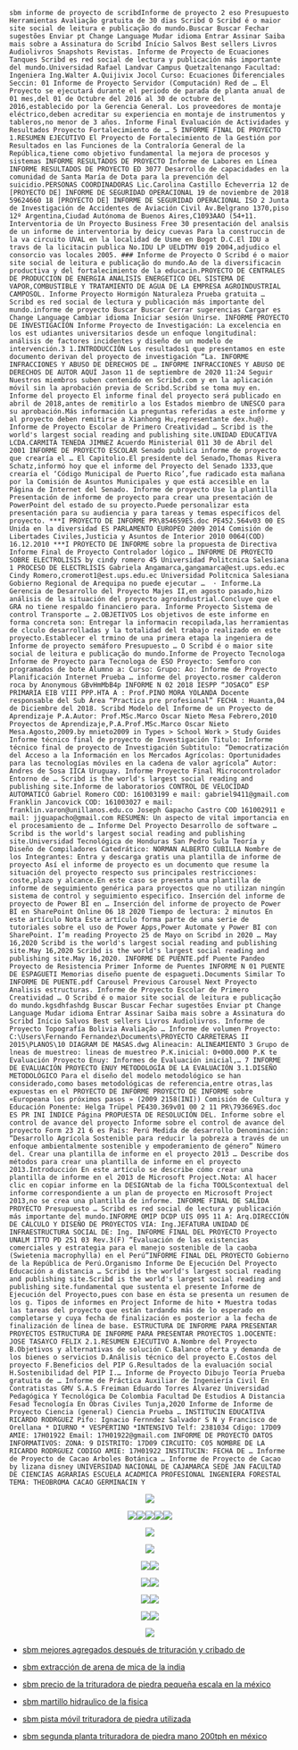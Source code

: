 
```
sbm informe de proyecto de scribdInforme de proyecto 2 eso Presupuesto Herramientas Avaliação gratuita de 30 dias Scribd O Scribd é o maior site social de leitura e publicação do mundo.Buscar Buscar Fechar sugestões Enviar pt Change Language Mudar idioma Entrar Assinar Saiba mais sobre a Assinatura do Scribd Início Salvos Best sellers Livros Audiolivros Snapshots Revistas. Informe de Proyecto de Ecuaciones Tanques Scribd es red social de lectura y publicación más importante del mundo.Universidad Rafael Landvar Campus Quetzaltenango Facultad: Ingeniera Ing.Walter A.Quijivix Jocol Curso: Ecuaciones Diferenciales Seccin: 01 Informe de Proyecto Servidor (Computación) Red de … El Proyecto se ejecutará durante el periodo de parada de planta anual de 01 mes,del 01 de Octubre del 2016 al 30 de octubre del 2016,establecido por la Gerencia General. Los proveedores de montaje eléctrico,deben acreditar su experiencia en montaje de instrumentos y tableros,no menor de 3 años. Informe Final Evaluación de Actividades y Resultados Proyecto Fortalecimiento de … 5 INFORME FINAL DE PROYECTO 1.RESUMEN EJECUTIVO El Proyecto de Fortalecimiento de la Gestión por Resultados en las Funciones de la Contraloría General de la República,tiene como objetivo fundamental la mejora de procesos y sistemas INFORME RESULTADOS DE PROYECTO Informe de Labores en Línea INFORME RESULTADOS DE PROYECTO ED 3077 Desarrollo de capacidades en la comunidad de Santa María de Dota para la prevención del suicidio.PERSONAS COORDINADORAS Lic.Carolina Castillo Echeverria 12 de [PROYECTO DE] INFORME DE SEGURIDAD OPERACIONAL 19 de noviembre de 2018 59624660 18 [PROYECTO DE] INFORME DE SEGURIDAD OPERACIONAL ISO 2 Junta de Investigación de Accidentes de Aviación Civil Av.Belgrano 1370,piso 12º Argentina,Ciudad Autónoma de Buenos Aires,C1093AAO (54+11. Interventoria de Un Proyecto Business Free 30 presentación del analsis de un informe de interventoria by deicy cuevas Para la construccin de la va circuito UVAL en la localidad de Usme en Bogot D.C.El IDU a travs de la licitacin publica No.IDU LP UELDTMV 019 2004,adjudico el consorcio vas locales 2005. ### Informe de Proyecto O Scribd é o maior site social de leitura e publicação do mundo.Ao de la diversificacin productiva y del fortalecimiento de la educacin.PROYECTO DE CENTRALES DE PRODUCCION DE ENERGIA ANALISIS ENERGETICO DEL SISTEMA DE VAPOR,COMBUSTIBLE Y TRATAMIENTO DE AGUA DE LA EMPRESA AGROINDUSTRIAL CAMPOSOL. Informe Proyecto Hormigón Naturaleza Prueba gratuita … Scribd es red social de lectura y publicación más importante del mundo.informe de proyecto Buscar Buscar Cerrar sugerencias Cargar es Change Language Cambiar idioma Iniciar sesión Unirse. INFORME PROYECTO DE INVESTIGACIÓN Informe Proyecto de Investigación: La excelencia en los est udiantes universitarios desde un enfoque longitudinal: análisis de factores incidentes y diseño de un modelo de intervención.3 1.INTRODUCCIÓN Los resultados1 que presentamos en este documento derivan del proyecto de investigación “La. INFORME INFRACCIONES Y ABUSO DE DERECHOS DE … INFORME INFRACCIONES Y ABUSO DE DERECHOS DE AUTOR AQUÍ Jason 11 de septiembre de 2020 11:24 Seguir Nuestros miembros suben contenido en Scribd.com y en la aplicación móvil sin la aprobación previa de Scribd.Scribd se toma muy en. Informe del proyecto El informe final del proyecto será publicado en abril de 2018,antes de remitirlo a los Estados miembro de UNESCO para su aprobación.Más información La preguntas referidas a este informe y al proyecto deben remitirse a Xianhong Hu,representante dex.hu@). Informe de Proyecto Escolar de Primero Creatividad … Scribd is the world's largest social reading and publishing site.UNIDAD EDUCATIVA LCDA.CARMITA TENEDA JIMNEZ Acuerdo Ministerial 011 30 de Abril del 2001 INFORME DE PROYECTO ESCOLAR Senado publica informe de proyecto que crearía el … El Capitolio.El presidente del Senado,Thomas Rivera Schatz,informó hoy que el informe del Proyecto del Senado 1333,que crearía el ‘Código Municipal de Puerto Rico’,fue radicado esta mañana por la Comisión de Asuntos Municipales y que está accesible en la Página de Internet del Senado. Informe de proyecto Use la plantilla Presentación de informe de proyecto para crear una presentación de PowerPoint del estado de su proyecto.Puede personalizar esta presentación para su audiencia y para tareas y temas específicos del proyecto. ***I PROYECTO DE INFORME PR\854659ES.doc PE452.564v03 00 ES Unida en la diversidad ES PARLAMENTO EUROPEO 2009 2014 Comisión de Libertades Civiles,Justicia y Asuntos de Interior 2010 0064(COD) 16.12.2010 ***I PROYECTO DE INFORME sobre la propuesta de Directiva Informe Final de Proyecto Controlador lógico … INFORME DE PROYECTO SOBRE ELECTROLISIS by cindy romero 45 Universidad Politcnica Salesiana 1 PROCESO DE ELECTRLISIS Gabriela Angamarca,gangamarca@est.ups.edu.ec Cindy Romero,cromerot1@est.ups.edu.ec Universidad Politcnica Salesiana Gobierno Regional de Arequipa no puede ejecutar …  · Informe.La Gerencia de Desarrollo del Proyecto Majes II,en agosto pasado,hizo análisis de la situación del proyecto agroindustrial.Concluye que el GRA no tiene respaldo financiero para. Informe Proyecto Sistema de control Transporte … 2.OBJETIVOS Los objetivos de este informe en forma concreta son: Entregar la informacin recopilada,las herramientas de clculo desarrolladas y la totalidad del trabajo realizado en este proyecto.Establecer el trmino de una primera etapa la ingeniera de Informe de proyecto semáforo Presupuesto … O Scribd é o maior site social de leitura e publicação do mundo.Informe de Proyecto Tecnologa Informe de Proyecto para Tecnologa de ESO Proyecto: Semforo con programados de bote Alumno a: Curso: Grupo: Ao: Informe de Proyecto Planificación Internet Prueba … informe del proyecto.rosmer calderon roca by Anonymous GBvHmMbB4p INFORME N 02 2018 IESPP “JOSACO” ESP PRIMARIA EIB VIII PPP.HTA A : Prof.PINO MORA YOLANDA Docente responsable del Sub Área “Practica pre profesional” FECHA : Huanta,04 de Diciembre del 2018. Scribd Modelo del Informe de un Proyecto de Aprendizaje P.A.Autor: Prof.MSc.Marco Oscar Nieto Mesa Febrero,2010 Proyectos de Aprendizaje,P.A.Prof.MSc.Marco Oscar Nieto Mesa.Agosto,2009.by mnieto2009 in Types > School Work > Study Guides Informe técnico final de proyecto de Investigación Titulo: Informe técnico final de proyecto de Investigación Subtitulo: “Democratización del Acceso a la Información en los Mercados Agrícolas: Oportunidades para las tecnologías móviles en la cadena de valor agrícola” Autor: Andres de Sosa IICA Uruguay. Informe Proyecto Final Microcontrolador Entorno de … Scribd is the world's largest social reading and publishing site.Informe de laboratorios CONTROL DE VELOCIDAD AUTOMATICO Gabriel Romero COD: 161003199 e mail: gabriel9411@gmail.com Franklin Jancovick COD: 161003027 e mail: franklin.varon@unillanos.edu.co Joseph Gapacho Castro COD 161002911 e mail: jjguapacho@gmail.com RESUMEN: Un aspecto de vital importancia en el procesamiento de … Informe Del Proyecto Desarrollo de software … Scribd is the world's largest social reading and publishing site.Universidad Tecnológica de Honduras San Pedro Sula Teoría y Diseño de Compiladores Catedrático: NORMAN ALBERTO CUBILLA Nombre de los Integrantes: Entra y descarga gratis una plantilla de informe de proyecto Así el informe de proyecto es un documento que resume la situación del proyecto respecto sus principales restricciones: coste,plazo y alcance.En este caso se presenta una plantilla de informe de seguimiento genérica para proyectos que no utilizan ningún sistema de control y seguimiento especifico. Inserción del informe de proyecto de Power BI en … Inserción del informe de proyecto de Power BI en SharePoint Online 06 18 2020 Tiempo de lectura: 2 minutos En este artículo Nota Este artículo forma parte de una serie de tutoriales sobre el uso de Power Apps,Power Automate y Power BI con SharePoint. I’m reading Proyecto 25 de Mayo on Scribd in 2020 … May 16,2020 Scribd is the world's largest social reading and publishing site.May 16,2020 Scribd is the world's largest social reading and publishing site.May 16,2020. INFORME DE PUENTE.pdf Puente Pandeo Proyecto de Resistencia Primer Informe de Puentes INFORME N 01 PUENTE DE ESPAGUETI Memorias diseño puente de espagueti.Documents Similar To INFORME DE PUENTE.pdf Carousel Previous Carousel Next Proyecto Analisis estructuras. Informe de Proyecto Escolar de Primero Creatividad … O Scribd é o maior site social de leitura e publicação do mundo.kgsdhfashdg Buscar Buscar Fechar sugestões Enviar pt Change Language Mudar idioma Entrar Assinar Saiba mais sobre a Assinatura do Scribd Início Salvos Best sellers Livros Audiolivros. Informe de Proyecto Topografía Bolivia Avaliação … Informe de volumen Proyecto: C:\Users\Fernando Fernandez\Documents\PROYECTO CARRETERAS II 2015\PLANOS\10 DIAGRAM DE MASAS.dwg Alineacin: ALINEAMIENTO 3 Grupo de lneas de muestreo: lineas de muestreo P.K.inicial: 0+000.000 P.K te Evaluación Proyecto Enuy: Informes de Evaluación inicial,… 7 INFORME DE EVALUACIÓN PROYECTO ENUY METODOLOGÍA DE LA EVALUACIÓN 3.1.DISEÑO METODOLÓGICO Para el diseño del modelo metodológico se han considerado,como bases metodológicas de referencia,entre otras,las expuestas en el PROYECTO DE INFORME PROYECTO DE INFORME sobre «Europeana los próximos pasos » (2009 2158(INI)) Comisión de Cultura y Educación Ponente: Helga Trüpel PE430.369v01 00 2 11 PR\793669ES.doc ES PR INI ÍNDICE Página PROPUESTA DE RESOLUCIÓN DEL. Informe sobre el control de avance del proyecto Informe sobre el control de avance del proyecto Form 23 21 6 es País: Perú Medida de desarrollo Denominación: “Desarrollo Agrícola Sostenible para reducir la pobreza a través de un enfoque ambientalmente sostenible y empoderamiento de género” Número del. Crear una plantilla de informe en el proyecto 2013 … Describe dos métodos para crear una plantilla de informe en el proyecto 2013.Introducción En este artículo se describe cómo crear una plantilla de informe en el 2013 de Microsoft Project.Nota: Al hacer clic en copiar informe en la DESIGNtab de la ficha TOOLScontextual del informe correspondiente a un plan de proyecto en Microsoft Project 2013,no se crea una plantilla de informe. INFORME FINAL DE SALIDA PROYECTO Presupuesto … Scribd es red social de lectura y publicación más importante del mundo.INFORME OMIP DCDP UIS 095 11 A: Arq.DIRECCIÓN DE CÁLCULO Y DISEÑO DE PROYECTOS VIA: Ing.JEFATURA UNIDAD DE INFRAESTRUCTURA SOCIAL DE: Ing. INFORME FINAL DEL PROYECTO Proyecto UNALM ITTO PD 251 03 Rev.3(F) “Evaluación de las existencias comerciales y estrategia para el manejo sostenible de la caoba (Swietenia macrophylla) en el Perú”INFORME FINAL DEL PROYECTO Gobierno de la República de Perú.Organismo Informe De Ejecución Del Proyecto Educación a distancia … Scribd is the world's largest social reading and publishing site.Scribd is the world's largest social reading and publishing site.fundamental que sustenta el presente Informe de Ejecución del Proyecto,pues con base en ésta se presenta un resumen de los g. Tipos de informes en Project Informe de hito • Muestra todas las tareas del proyecto que están tardando más de lo esperado en completarse y cuya fecha de finalización es posterior a la fecha de finalización de línea de base. ESTRUCTURA DE INFORME PARA PRESENTAR PROYECTOS ESTRUCTURA DE INFORME PARA PRESENTAR PROYECTOS 1.DOCENTE: JOSE TASAYCO FELIX 2.1.RESUMEN EJECUTIVO A.Nombre del Proyecto B.Objetivos y alternativas de solución C.Balance oferta y demanda de los bienes o servicios D.Análisis técnico del proyecto E.Costos del proyecto F.Beneficios del PIP G.Resultados de la evaluación social H.Sostenibilidad del PIP I.… Informe de Proyecto Dibujo Teoría Prueba gratuita de … Informe de Práctica Auxiliar de Ingeniería Civil En Contratistas GMV S.A.S Freiman Eduardo Torres Álvarez Universidad Pedagógica Y Tecnológica De Colombia Facultad De Estudios A Distancia Fesad Tecnología En Obras Civiles Tunja,2020 Informe de Informe de Proyecto Ciencia (general) Ciencia Prueba … INSTITUCIN EDUCATIVA RICARDO RODRGUEZ Pifo: Ignacio Fernndez Salvador S N y Francisco de Orellana * DIURNO * VESPERTINO *INTENSIVO Telf: 2381034 Cdigo: 17D09 AMIE: 17H01922 Email: 17H01922@gmail.com INFORME DE PROYECTO DATOS INFORMATIVOS: ZONA: 9 DISTRITO: 17D09 CIRCUITO: C05 NOMBRE DE LA RICARDO RODRGUEZ CODIGO AMIE: 17H01922 INSTITUCIN: FECHA DE … Informe de Proyecto de Cacao Arboles Botánica … Informe de Proyecto de Cacao by lizana disney UNIVERSIDAD NACIONAL DE CAJAMARCA SEDE JAN FACULTAD DE CIENCIAS AGRARIAS ESCUELA ACADMICA PROFESIONAL INGENIERA FORESTAL TEMA: THEOBROMA CACAO GERMINACIN Y 
```

<div align="center">

<a href="https://es-crusher.shibang-china.com/github&k=sbm+informe+de+proyecto+de+scribd"><img src="https://static.shibang-china.com/es/crusher/logo.jpg"></a>

<a href="https://es-crusher.shibang-china.com/github&k=sbm+informe+de+proyecto+de+scribd"><img src="https://static.shibang-china.com/es/crusher/index.jpg"></a><a href="https://es-crusher.shibang-china.com/material.htmlgithub&k=sbm+informe+de+proyecto+de+scribd"><img src="https://static.shibang-china.com/es/crusher/material.jpg"></a><a href="https://es-crusher.shibang-china.com/application.htmlgithub&k=sbm+informe+de+proyecto+de+scribd"><img src="https://static.shibang-china.com/es/crusher/application.jpg"></a><a href="https://es-crusher.shibang-china.com/aboutus.htmlgithub&k=sbm+informe+de+proyecto+de+scribd"><img src="https://static.shibang-china.com/es/crusher/aboutus.jpg"></a><a href="https://es-crusher.shibang-china.com/contact.htmlgithub&k=sbm+informe+de+proyecto+de+scribd"><img src="https://static.shibang-china.com/es/crusher/contact.jpg"></a>

<a href="https://es-crusher.shibang-china.com/github&k=sbm+informe+de+proyecto+de+scribd"><img src="https://static.shibang-china.com/es/crusher/banner.jpg"></a>

<a href="https://swt.shibang-china.com/github&k=sbm+informe+de+proyecto+de+scribd"><img src="https://static.shibang-china.com/es/crusher/text.jpg"></a>

<a href="https://swt.shibang-china.com/github&k=sbm+informe+de+proyecto+de+scribd"><img src="https://static.shibang-china.com/es/crusher/chat.jpg"></a><a href="https://es-crusher.shibang-china.com/contact.htmlgithub&k=sbm+informe+de+proyecto+de+scribd"><img src="https://static.shibang-china.com/es/crusher/message.jpg"></a>

<a href="https://es-crusher.shibang-china.com/products/pe.htmlgithub&k=sbm+informe+de+proyecto+de+scribd"><img src="https://static.shibang-china.com/es/crusher/pe.jpg"></a><a href="https://es-crusher.shibang-china.com/products/pf.htmlgithub&k=sbm+informe+de+proyecto+de+scribd"><img src="https://static.shibang-china.com/es/crusher/pf.jpg"></a>

<a href="https://es-crusher.shibang-china.com/products/hpt.htmlgithub&k=sbm+informe+de+proyecto+de+scribd"><img src="https://static.shibang-china.com/es/crusher/hpt.jpg"></a><a href="https://es-crusher.shibang-china.com/products/vsi.htmlgithub&k=sbm+informe+de+proyecto+de+scribd"><img src="https://static.shibang-china.com/es/crusher/vsi.jpg"></a>

<a href="https://es-crusher.shibang-china.com/products/klv.htmlgithub&k=sbm+informe+de+proyecto+de+scribd"><img src="https://static.shibang-china.com/es/crusher/klv.jpg"></a><a href="https://es-crusher.shibang-china.com/products/portable.htmlgithub&k=sbm+informe+de+proyecto+de+scribd"><img src="https://static.shibang-china.com/es/crusher/portable.jpg"></a>

<a href="https://swt.shibang-china.com/github&k=sbm+informe+de+proyecto+de+scribd"><img src="https://static.shibang-china.com/es/crusher/case.jpg"></a>

</div>


* [sbm mejores agregados después de trituración y cribado de](sbm%20mejores%20agregados%20despu%C3%A9s%20de%20trituraci%C3%B3n%20y%20cribado%20de.md)

* [sbm extracción de arena de mica de la india](sbm%20extracci%C3%B3n%20de%20arena%20de%20mica%20de%20la%20india.md)

* [sbm precio de la trituradora de piedra pequeña escala en la méxico](sbm%20precio%20de%20la%20trituradora%20de%20piedra%20peque%C3%B1a%20escala%20en%20la%20m%C3%A9xico.md)

* [sbm martillo hidraulico de la fisica](sbm%20martillo%20hidraulico%20de%20la%20fisica.md)

* [sbm pista móvil trituradora de piedra utilizada](sbm%20pista%20m%C3%B3vil%20trituradora%20de%20piedra%20utilizada.md)

* [sbm segunda planta trituradora de piedra mano 200tph en méxico](sbm%20segunda%20planta%20trituradora%20de%20piedra%20mano%20200tph%20en%20m%C3%A9xico.md)